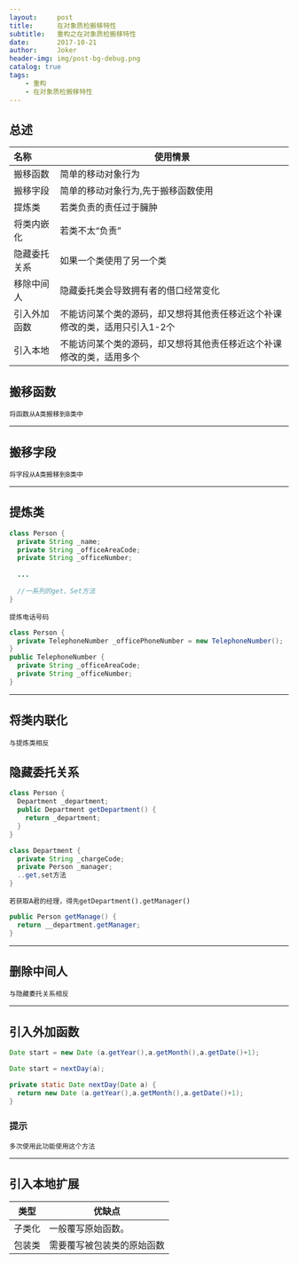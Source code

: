 ```yaml
---
layout:     post
title:      在对象质检搬移特性
subtitle:   重构之在对象质检搬移特性
date:       2017-10-21
author:     Joker
header-img: img/post-bg-debug.png
catalog: true
tags:
    - 重构
    - 在对象质检搬移特性
---
```


## 总述

| 名称     | 使用情景                                    |
| :----- | --------------------------------------- |
| 搬移函数   | 简单的移动对象行为                               |
| 搬移字段   | 简单的移动对象行为,先于搬移函数使用                      |
| 提炼类    | 若类负责的责任过于臃肿                             |
| 将类内嵌化  | 若类不太“负责”                                |
| 隐藏委托关系 | 如果一个类使用了另一个类                            |
| 移除中间人  | 隐藏委托类会导致拥有者的借口经常变化                      |
| 引入外加函数 | 不能访问某个类的源码，却又想将其他责任移近这个补课修改的类，适用只引入1-2个 |
| 引入本地   | 不能访问某个类的源码，却又想将其他责任移近这个补课修改的类，适用多个      |



## 搬移函数

`将函数从A类搬移到B类中`

***

## 搬移字段

`将字段从A类搬移到B类中`

***

## 提炼类

```java
class Person {
  private String _name;
  private String _officeAreaCode;
  private String _officeNumber;
  
  ...
    
  //一系列的get、Set方法
}
```

`提炼电话号码`

```java
class Person {
  private TelephoneNumber _officePhoneNumber = new TelephoneNumber();
}
public TelephoneNumber {
  private String _officeAreaCode;
  private String _officeNumber;
}
```

***

## 将类内联化

`与提炼类相反`



## 隐藏委托关系

```java
class Person {
  Department _department;
  public Department getDepartment() {
    return _department;
  }
}

class Department {
  private String _chargeCode;
  private Person _manager;
  ..get,set方法
}
```

`若获取A君的经理，得先getDepartment().getManager()`

```java
public Person getManage() {
  return __department.getManager;
}
```

***



## 删除中间人

`与隐藏委托关系相反`

***

## 引入外加函数

```java
Date start = new Date (a.getYear(),a.getMonth(),a.getDate()+1);
```



```java
Date start = nextDay(a);

private static Date nextDay(Date a) {
  return new Date (a.getYear(),a.getMonth(),a.getDate()+1);
}
```

### 提示

`多次使用此功能使用这个方法`

***

## 引入本地扩展

| 类型   | 优缺点           |
| ---- | ------------- |
| 子类化  | 一般覆写原始函数。     |
| 包装类  | 需要覆写被包装类的原始函数 |
